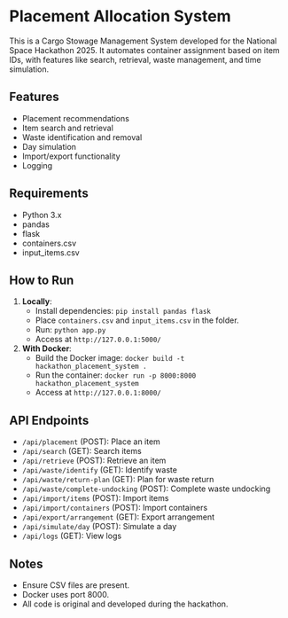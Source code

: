 # Placement Allocation System

This is a Cargo Stowage Management System developed for the National Space Hackathon 2025. It automates container assignment based on item IDs, with features like search, retrieval, waste management, and time simulation.

## Features
- Placement recommendations
- Item search and retrieval
- Waste identification and removal
- Day simulation
- Import/export functionality
- Logging

## Requirements
- Python 3.x
- pandas
- flask
- containers.csv
- input_items.csv

## How to Run
1. **Locally**:
   - Install dependencies: `pip install pandas flask`
   - Place `containers.csv` and `input_items.csv` in the folder.
   - Run: `python app.py`
   - Access at `http://127.0.0.1:5000/`
2. **With Docker**:
   - Build the Docker image: `docker build -t hackathon_placement_system .`
   - Run the container: `docker run -p 8000:8000 hackathon_placement_system`
   - Access at `http://127.0.0.1:8000/`

## API Endpoints
- `/api/placement` (POST): Place an item
- `/api/search` (GET): Search items
- `/api/retrieve` (POST): Retrieve an item
- `/api/waste/identify` (GET): Identify waste
- `/api/waste/return-plan` (GET): Plan for waste return
- `/api/waste/complete-undocking` (POST): Complete waste undocking
- `/api/import/items` (POST): Import items
- `/api/import/containers` (POST): Import containers
- `/api/export/arrangement` (GET): Export arrangement
- `/api/simulate/day` (POST): Simulate a day
- `/api/logs` (GET): View logs

## Notes
- Ensure CSV files are present.
- Docker uses port 8000.
- All code is original and developed during the hackathon.
